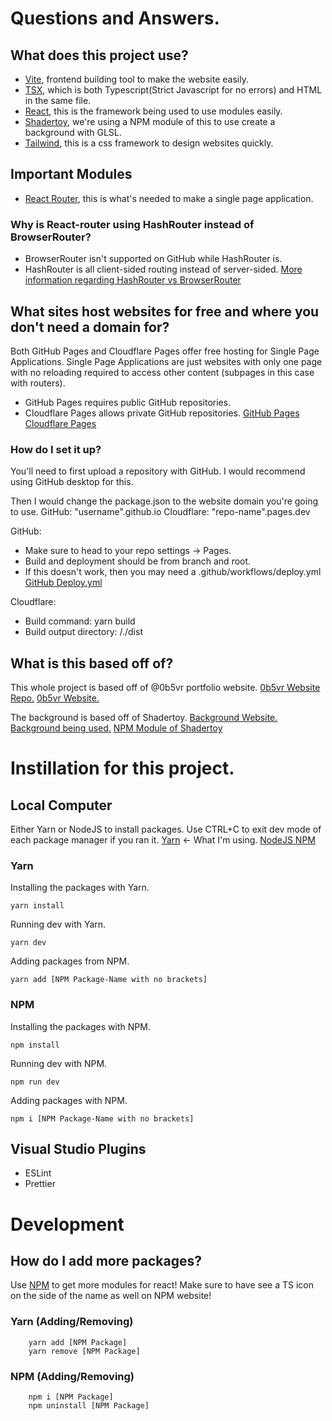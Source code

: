 # Questions and Answers.
## What does this project use?
- [Vite](https://vite.dev/), frontend building tool to make the website easily.
- [TSX](https://react.dev/learn/typescript), which is both Typescript(Strict Javascript for no errors) and HTML in the same file.
- [React](https://react.dev/), this is the framework being used to use modules easily.
- [Shadertoy](https://www.shadertoy.com/), we're using a NPM module of this to use create a background with GLSL.
- [Tailwind](https://tailwindcss.com/), this is a css framework to design websites quickly.

## Important Modules
- [React Router](https://reactrouter.com/), this is what's needed to make a single page application.

### Why is React-router using HashRouter instead of BrowserRouter?
- BrowserRouter isn't supported on GitHub while HashRouter is.
- HashRouter is all client-sided routing instead of server-sided.
[More information regarding HashRouter vs BrowserRouter](https://stackoverflow.com/questions/51974369/what-is-the-difference-between-hashrouter-and-browserrouter-in-react)

## What sites host websites for free and where you don't need a domain for?
Both GitHub Pages and Cloudflare Pages offer free hosting for Single Page Applications.
Single Page Applications are just websites with only one page with no reloading required to access other content (subpages in this case with routers).
- GitHub Pages requires public GitHub repositories.
- Cloudflare Pages allows private GitHub repositories.
[GitHub Pages](https://docs.github.com/en/pages/getting-started-with-github-pages/creating-a-github-pages-site)
[Cloudflare Pages](https://pages.cloudflare.com/)

### How do I set it up?
You'll need to first upload a repository with GitHub.
I would recommend using GitHub desktop for this.

Then I would change the package.json to the website domain you're going to use.
GitHub: "username".github.io
Cloudflare: "repo-name".pages.dev

GitHub:
- Make sure to head to your repo settings -> Pages.
- Build and deployment should be from branch and root.
- If this doesn't work, then you may need a .github/workflows/deploy.yml
[GitHub Deploy.yml](https://github.com/Intermentality/Intermentality.github.io/blob/main/.github/workflows/deploy.yml)

Cloudflare:
- Build command: yarn build
- Build output directory: /./dist

## What is this based off of?
This whole project is based off of @0b5vr portfolio website.
[0b5vr Website Repo.](https://github.com/0b5vr/0b5vr.github.io)
[0b5vr Website.](https://0b5vr.com/)

The background is based off of Shadertoy.
[Background Website.](https://www.shadertoy.com/)
[Background being used.](https://www.shadertoy.com/view/4tdSWr)
[NPM Module of Shadertoy](https://www.npmjs.com/package/shadertoy-react)



# Instillation for this project.
## Local Computer
Either Yarn or NodeJS to install packages.
Use CTRL+C to exit dev mode of each package manager if you ran it.
[Yarn](https://classic.yarnpkg.com/lang/en/docs/install/#windows-stable) <- What I'm using.
[NodeJS NPM](https://nodejs.org/en/learn/getting-started/an-introduction-to-the-npm-package-manager)

### Yarn
Installing the packages with Yarn.
```
yarn install
```
Running dev with Yarn.
```
yarn dev
```
Adding packages from NPM.
```
yarn add [NPM Package-Name with no brackets]
```
### NPM
Installing the packages with NPM.
```
npm install
```
Running dev with NPM.
```
npm run dev
```
Adding packages with NPM.
```
npm i [NPM Package-Name with no brackets]
```
## Visual Studio Plugins
- ESLint
- Prettier


# Development
## How do I add more packages?
Use [NPM](https://www.npmjs.com/) to get more modules for react!
Make sure to have see a TS icon on the side of the name as well on NPM website!

### Yarn (Adding/Removing)
```
    yarn add [NPM Package]
    yarn remove [NPM Package]
```

### NPM (Adding/Removing)
```
    npm i [NPM Package]
    npm uninstall [NPM Package]
```